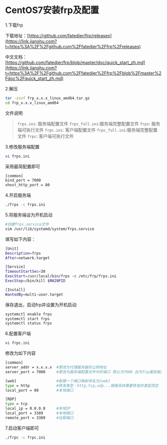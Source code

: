 # CentOS7安装frp及配置

1.下载frp

下载地址：[https://github.com/fatedier/frp/releases](https://link.jianshu.com?t=https%3A%2F%2Fgithub.com%2Ffatedier%2Ffrp%2Freleases)

中文文档：[https://github.com/fatedier/frp/blob/master/doc/quick_start_zh.md](https://link.jianshu.com?t=https%3A%2F%2Fgithub.com%2Ffatedier%2Ffrp%2Fblob%2Fmaster%2Fdoc%2Fquick_start_zh.md)

2.解压

```bash
tar -zxvf frp_x.x.x_linux_amd64.tar.gz
cd frp_x.x.x_linux_amd64
```

文件说明

> `frps.ini`: 服务端配置文件
> `frps_full.ini`:服务端完整配置文件
> `frps`: 服务端可执行文件
> `frpc.ini`: 客户端配置文件
> `frpc_full.ini`:服务端完整配置文件
> `frpc`: 客户端可执行文件

3.修改服务端配置
```bash
vi frps.ini
```
采用最简配置即可
```bash
[common]
bind_port = 7000
vhost_http_port = 80
```

4.开启服务端
```bash
./frps -c frps.ini
```

5.将服务端设为开机启动
```bash
#创建frps.service文件
vim /usr/lib/systemd/system/frps.service
```
填写如下内容：
```bash
[Unit]
Description=frps
After=network.target

[Service]
TimeoutStartSec=30
ExecStart=/usr/local/bin/frps -c /etc/frp/frps.ini
ExecStop=/bin/kill $MAINPID

[Install]
WantedBy=multi-user.target
```
保存退出，启动frp并设置为开机启动
```bash
systemctl enable frps
systemctl start frps
systemctl status frps
```

6.配置客户端

```bash
vi frpc.ini
```
修改为如下内容
```bash
[common]
server_addr = x.x.x.x  #更改为代理服务器的公网地址
server_port = 7000     #更改为服务端配置文件中的端口 默认为7000 此为frp通信端口

[web]				   #新建一个端口映射命名为[web]
type = http			   #转发类型：http,tcp,udp...根据具体需要转发的类型而定
local_port = 80		   #本地端口

[RDP]
type = tcp			
local_ip = 0.0.0.0	   #本地IP
local_port = 3389	   #本地端口
remote_port = 3389	   #远程端口
```

7.启动客户端即可
```bash
./frpc -c frpc.ini
```